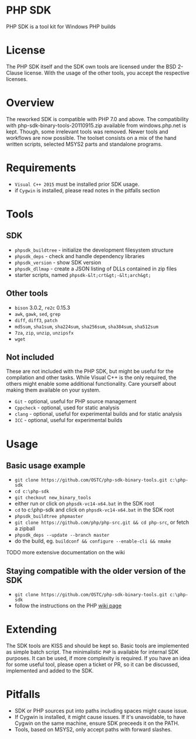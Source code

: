 # PHP SDK

PHP SDK is a tool kit for Windows PHP builds

# License

The PHP SDK itself and the SDK own tools are licensed under the BSD 2-Clause license. With the usage of the other tools, you accept the respective licenses.

# Overview

The reworked SDK is compatible with PHP 7.0 and above. The compatibility with php-sdk-binary-tools-20110915.zip available from windows.php.net is kept. Though, some irrelevant tools was removed. Newer tools and workflows are now possible. The toolset consists on a mix of the hand written scripts, selected MSYS2 parts and standalone programs.

# Requirements

- `Visual C++ 2015` must be installed prior SDK usage.
- if `Cygwin` is installed, please read notes in the pitfalls section

# Tools

## SDK

- `phpsdk_buildtree` - initialize the development filesystem structure
- `phpsdk_deps`      - check and handle dependency libraries
- `phpsdk_version`   - show SDK version
- `phpsdk_dllmap`    - create a JSON listing of DLLs contained in zip files
- starter scripts, named `phpsdk-&lt;crt&gt;-&lt;arch&gt;`

## Other tools

- `bison` 3.0.2, `re2c` 0.15.3
- `awk`, `gawk`, `sed`, `grep`
- `diff`, `diff3`, `patch`
- `md5sum`, `sha1sum`, `sha224sum`, `sha256sum`, `sha384sum`, `sha512sum`
- `7za`, `zip`, `unzip`, `unzipsfx`
- `wget`

## Not included

These are not included with the PHP SDK, but might be useful for the compilation and other tasks. While Visual C++ is the only required, the others might enable some additional functionality. Care yourself about making them available on your system.

- `Git`        - optional, useful for PHP source management
- `Cppcheck`   - optional, used for static analysis
- `clang`      - optional, useful for experimental builds and for static analysis
- `ICC`        - optional, useful for experimental builds

# Usage

## Basic usage example

- `git clone https://github.com/OSTC/php-sdk-binary-tools.git c:\php-sdk`
- `cd c:\php-sdk`
- `git checkout new_binary_tools`
- either run or click on `phpsdk-vc14-x64.bat` in the SDK root
- `cd` to c:\php-sdk and click on `phpsdk-vc14-x64.bat` in the SDK root
- `phpsdk_buildtree phpmaster`
- `git clone https://github.com/php/php-src.git && cd php-src`, or fetch a zipball
- `phpsdk_deps --update --branch master`
- do the build, eg. `buildconf && configure --enable-cli && nmake`

TODO more extensive documentation on the wiki

## Staying compatible with the older version of the SDK

- `git clone https://github.com/OSTC/php-sdk-binary-tools.git c:\php-sdk`
- follow the instructions on the PHP [wiki page](https://wiki.php.net/internals/windows/stepbystepbuild "PHP wiki page")

# Extending

The SDK tools are KISS and should be kept so. Basic tools are implemented as simple batch script. The minimalistic `PHP` is available for internal SDK purposes. It can be used, if more complexity is required. If you have an idea for some useful tool, please open a ticket or PR, so it can be discussed, implemented and added to the SDK.

# Pitfalls

- SDK or PHP sources put into paths including spaces might cause issue.
- If Cygwin is installed, it might cause issues. If it's unavoidable, to have Cygwin on the same machine, ensure SDK preceeds it on the PATH.
- Tools, based on MSYS2, only accept paths with forward slashes.

